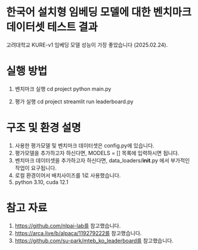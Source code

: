 # 한국어 설치형 임베딩 모델에 대한 벤치마크 데이터셋 테스트 결과

고려대학교 KURE-v1 임베딩 모델 성능이 가장 좋았습니다 (2025.02.24).

# 실행 방법

1. 벤치마크 실행
cd project
python main.py

2. 평가 실행
cd project
streamlit run leaderboard.py

# 구조 및 환경 설명

1. 사용한 평가모델 및 벤치마크 데이터셋은 config.py에 있습니다. 
2. 평가모델을 추가하고자 하신다면, MODELS = [] 목록에 입력하시면 됩니다.
2. 벤치마크 데이터셋을 추가하고자 하신다면, data_loaders/__init__.py 에서 부가적인 작업이 요구됩니다.
4. 로컬 환경이어서 배치사이즈를 1로 사용했습니다. 
5. python 3.10, cuda 12.1 

# 참고 자료

1. https://github.com/nlpai-lab를 참고했습니다.
2. https://arca.live/b/alpaca/119279222를 참고했습니다.
3. https://github.com/su-park/mteb_ko_leaderboard를 참고했습니다.
